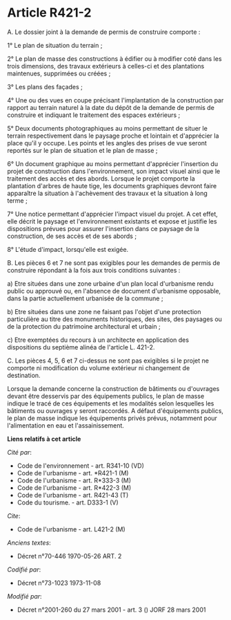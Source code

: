 # Article R421-2

A.  Le dossier joint à la demande de permis de construire comporte :

1° Le plan de situation du terrain ;

2° Le plan de masse des constructions à édifier ou à modifier coté dans les trois dimensions, des travaux extérieurs à
celles-ci et des plantations maintenues, supprimées ou créées ;

3° Les plans des façades ;

4° Une ou des vues en coupe précisant l'implantation de la construction par rapport au terrain naturel à la date du dépôt de
la demande de permis de construire et indiquant le traitement des espaces extérieurs ;

5° Deux documents photographiques au moins permettant de situer le terrain respectivement dans le paysage proche et lointain
et d'apprécier la place qu'il y occupe. Les points et les angles des prises de vue seront reportés sur le plan de situation
et le plan de masse ;

6° Un document graphique au moins permettant d'apprécier l'insertion du projet de construction dans l'environnement, son
impact visuel ainsi que le traitement des accès et des abords. Lorsque le projet comporte la plantation d'arbres de haute
tige, les documents graphiques devront faire apparaître la situation à l'achèvement des travaux et la situation à long
terme ;

7° Une notice permettant d'apprécier l'impact visuel du projet. A cet effet, elle décrit le paysage et l'environnement
existants et expose et justifie les dispositions prévues pour assurer l'insertion dans ce paysage de la construction, de ses
accès et de ses abords ;

8° L'étude d'impact, lorsqu'elle est exigée.

B.  Les pièces 6 et 7 ne sont pas exigibles pour les demandes de permis de construire répondant à la fois aux trois
conditions suivantes :

a) Etre situées dans une zone urbaine d'un plan local d'urbanisme rendu public ou approuvé ou, en l'absence de document
d'urbanisme opposable, dans la partie actuellement urbanisée de la commune ;

b) Etre situées dans une zone ne faisant pas l'objet d'une protection particulière au titre des monuments historiques, des
sites, des paysages ou de la protection du patrimoine architectural et urbain ;

c) Etre exemptées du recours à un architecte en application des dispositions du septième alinéa de l'article L. 421-2.

C.  Les pièces 4, 5, 6 et 7 ci-dessus ne sont pas exigibles si le projet ne comporte ni modification du volume extérieur ni
changement de destination.

Lorsque la demande concerne la construction de bâtiments ou d'ouvrages devant être desservis par des équipements publics, le
plan de masse indique le tracé de ces équipements et les modalités selon lesquelles les bâtiments ou ouvrages y seront
raccordés. A défaut d'équipements publics, le plan de masse indique les équipements privés prévus, notamment pour
l'alimentation en eau et l'assainissement.

**Liens relatifs à cet article**

_Cité par_:

  - Code de l'environnement - art. R341-10 (VD)
  - Code de l'urbanisme - art. *R421-1 (M)
  - Code de l'urbanisme - art. R*333-3 (M)
  - Code de l'urbanisme - art. R*422-3 (M)
  - Code de l'urbanisme - art. R421-43 (T)
  - Code du tourisme. - art. D333-1 (V)

_Cite_:

  - Code de l'urbanisme - art. L421-2 (M)

_Anciens textes_:

  - Décret n°70-446 1970-05-26 ART. 2

_Codifié par_:

  - Décret n°73-1023 1973-11-08

_Modifié par_:

  - Décret n°2001-260 du 27 mars 2001 - art. 3 () JORF 28 mars 2001

